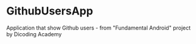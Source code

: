 # GithubUsersApp
Application that show Github users - from "Fundamental Android" project by Dicoding Academy
